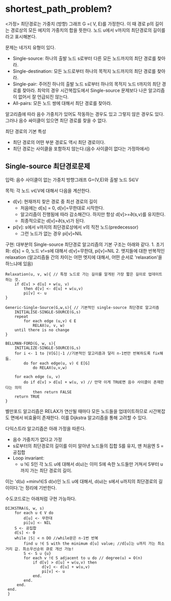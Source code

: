 # shortest\_path\_problem?

&lt;가정&gt; 최단경로는 가중치 \(방향\) 그래프 G =\( V, E\)를 가정한다. 이 때 경로 p의 길이는 경로상의 모든 에지의 가중치의 합을 뜻한다. 노드 u에서 v까지의 최단경로의 길이를 라고 표시해본다.

문제는 네가지 유형이 있다.

* Single-source: 하나의 출발 노드 s로부터 다른 모든 노드까지의 최단 경로를 찾아라.
* Single-destination: 모든 노드로부터 하나의 목적지 노드까지의 최단 경로를 찾아라.
* Single-pair: 주어진 하나의 출발 노드 s로부터 하나의 목적지 노드 t까지의 최단 경로를 찾아라. 최악의 경우 시간복잡도에서 Single-source 문제보다 나은 알고리즘이 없어서 잘 언급되진 않는다. 
* All-pairs: 모든 노드 쌍에 대해서 최단 경로를 찾아라.

알고리즘에 따라 음수 가중치가 있어도 작동하는 경우도 있고 그렇지 않은 경우도 있다. 그러나 음수 싸이클이 있으면 최단 경로를 찾을 수 없다.

최단 경로의 기본 특성

* 최단 경로의 어떤 부분 경로도 역시 최단 경로이다.
* 최단 경로는 사이클을 포함하지 않는다.\(음수 사이클이 없다는 가정하에서\)

## Single-source 최단경로문제

입력: 음수 사이클이 없는 가중치 방향그래프 G=\(V,E\)와 출발 노드 S∈V

목적: 각 노드 v∈V에 대해서 다음을 계산한다.

* d\[v\]: 현재까지 찾은 경로 중 최선 경로의 길이
  * 처음에는 d\[s\] = 0, d\[v\]=무한대로 시작한다.
  * 알고리즘이 진행됨에 따라 감소해간다. 하지만 항상 d\[v\]&gt;=∂\(s,v\)를 유지한다.
  * 최종적으로는 d\[v\]=∂\(s,v\)가 된다.
* pi\[v\]: s에서 v까지의 최단경로상에서 v의 직전 노드\(predecessor\)
  * 그런 노드가 없는 경우 pi\[v\]=NIL

구현: 대부분의 Single-source 최단경로 알고리즘의 기본 구조는 아래와 같다. 1. 초기화: d\[s\] = 0, 노드 v!=s에 대해서 d\[v\]=무한대, pi\[v\]=NIL 2. 엣지들에 대한 반복적인 relaxation \(알고리즘들 간의 차이는 어떤 엣지에 대해서, 어떤 순서로 'relaxation'을 하느냐에 있음\)

```text
Relaxation(u, v, w){ // 특정 노드로 가는 길이를 알게된 가장 짧은 길이로 업데이트 하는 것.
    if d[v] > d[u] + w(u, v)
        then d[v] <- d[u] + w(u,v)
        pi[v] <- u
}

Generic-Single-Source(G,w,s){ // 기본적인 single-source 최단경로 알고리즘
    INITIALISE-SINGLE-SOURCE(G,s)
    repeat
        for each edge (u,v) ∈ E
            RELAX(u, v, w)
    until there is no change
}

BELLMAN-FORD(G, w, s){
    INITIALIZE-SINGLE-SOURCE(G,s)
    for i <- 1 to |V[G]|-1 //기본적인 알고리즘과 달리 n-1번만 반복하도록 fix해둠.
        do for each edge(u, v) ∈ E[G]
            do RELAX(u,v,w)

    for each edge (u, v)
        do if d[v] > d[u] + w(u, v) // 만약 이게 TRUE면 음수 사이클이 존재한다는 의미
            then return FALSE
    return TRUE 
}
```

벨만포드 알고리즘은 RELAX가 연산될 때마다 모든 노드들을 업데이트하므로 시간복잡도 면에서 비효율이 존재한다. 이를 Dijkstra 알고리즘을 통해 고려할 수 있다.

다익스트라 알고리즘은 아래 가정을 따른다.

* 음수 가중치가 없다고 가정
* s로부터의 최단경로의 길이를 이미 알아낸 노드들의 집합 S를 유지, 맨 처음엔 S = 공집합
* Loop invariant:
  * u !∈ S인 각 노드 u에 대해서 d\(u\)는 이미 S에 속한 노드들만 거쳐서 S부터 u까지 가는 최단 경로의 길이.

이는 'd\(u\) =minv!∈S d\(v\)인 노드 u에 대해서, d\(u\)는 s에서 u까지의 최단경로의 길이이다.'는 정리에 기반한다.

수도코드로는 아래처럼 구현 가능하다.

```text
DIJKSTRA(G, w, s)
    for each u ∈ V do
        d[u] <- 무한대
        pi[u] <- NIL
    S <- 공집합
    d[s] <- 0
    while |S| < n DO //while문은 n-1번 반복
        find u !∈ S with the minimum d[u] value; //d[u]는 u까지 가는 최소거리 값. 최소우선순위 큐로 개선 가능!
        S <- S ∪ {u}
        for each v !∈ S adjacent to u do // degree(u) = O(n)
            if d[v] > d[u] + w(u,v) then
                d[v] <- d[u] + w(u,v)
                pi[v] <- u
            end.
        end.
     end.
 end.
 }
```


